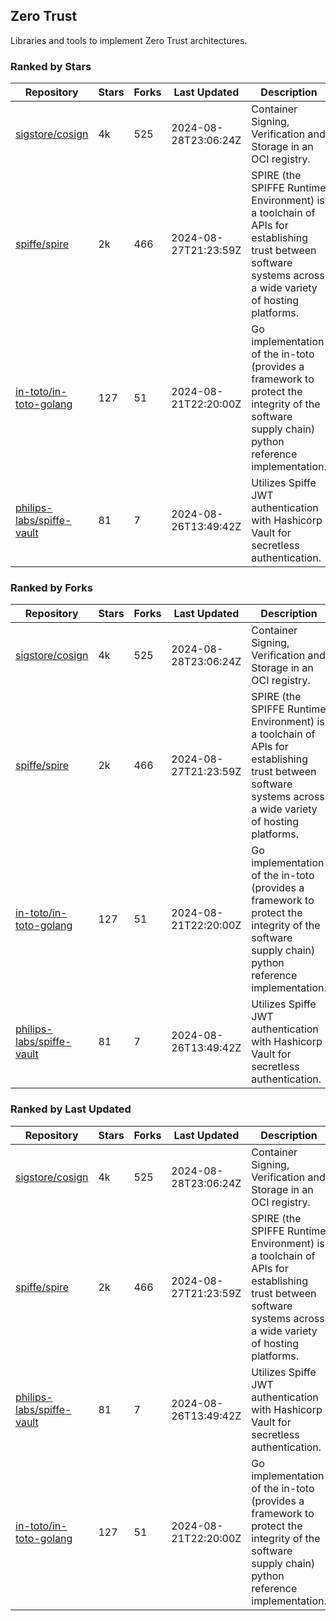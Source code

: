 ## Zero Trust

Libraries and tools to implement Zero Trust architectures.

### Ranked by Stars

| Repository | Stars | Forks | Last Updated | Description | 
|------------|-------|-------|--------------|-------------|
| [sigstore/cosign](https://github.com/sigstore/cosign) | 4k | 525 | 2024-08-28T23:06:24Z |  Container Signing, Verification and Storage in an OCI registry. |
| [spiffe/spire](https://github.com/spiffe/spire) | 2k | 466 | 2024-08-27T21:23:59Z |  SPIRE (the SPIFFE Runtime Environment) is a toolchain of APIs for establishing trust between software systems across a wide variety of hosting platforms. |
| [in-toto/in-toto-golang](https://github.com/in-toto/in-toto-golang) | 127 | 51 | 2024-08-21T22:20:00Z |  Go implementation of the in-toto (provides a framework to protect the integrity of the software supply chain) python reference implementation. |
| [philips-labs/spiffe-vault](https://github.com/philips-labs/spiffe-vault) | 81 | 7 | 2024-08-26T13:49:42Z |  Utilizes Spiffe JWT authentication with Hashicorp Vault for secretless authentication. |

### Ranked by Forks

| Repository | Stars | Forks | Last Updated | Description | 
|------------|-------|-------|--------------|-------------|
| [sigstore/cosign](https://github.com/sigstore/cosign) | 4k | 525 | 2024-08-28T23:06:24Z |  Container Signing, Verification and Storage in an OCI registry. |
| [spiffe/spire](https://github.com/spiffe/spire) | 2k | 466 | 2024-08-27T21:23:59Z |  SPIRE (the SPIFFE Runtime Environment) is a toolchain of APIs for establishing trust between software systems across a wide variety of hosting platforms. |
| [in-toto/in-toto-golang](https://github.com/in-toto/in-toto-golang) | 127 | 51 | 2024-08-21T22:20:00Z |  Go implementation of the in-toto (provides a framework to protect the integrity of the software supply chain) python reference implementation. |
| [philips-labs/spiffe-vault](https://github.com/philips-labs/spiffe-vault) | 81 | 7 | 2024-08-26T13:49:42Z |  Utilizes Spiffe JWT authentication with Hashicorp Vault for secretless authentication. |

### Ranked by Last Updated

| Repository | Stars | Forks | Last Updated | Description | 
|------------|-------|-------|--------------|-------------|
| [sigstore/cosign](https://github.com/sigstore/cosign) | 4k | 525 | 2024-08-28T23:06:24Z |  Container Signing, Verification and Storage in an OCI registry. |
| [spiffe/spire](https://github.com/spiffe/spire) | 2k | 466 | 2024-08-27T21:23:59Z |  SPIRE (the SPIFFE Runtime Environment) is a toolchain of APIs for establishing trust between software systems across a wide variety of hosting platforms. |
| [philips-labs/spiffe-vault](https://github.com/philips-labs/spiffe-vault) | 81 | 7 | 2024-08-26T13:49:42Z |  Utilizes Spiffe JWT authentication with Hashicorp Vault for secretless authentication. |
| [in-toto/in-toto-golang](https://github.com/in-toto/in-toto-golang) | 127 | 51 | 2024-08-21T22:20:00Z |  Go implementation of the in-toto (provides a framework to protect the integrity of the software supply chain) python reference implementation. |

